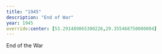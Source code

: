 ```yaml
---
title: "1945"
description: "End of War"
year: 1945
override:center: [53.291489065300226,29.355468750000004]
---
```

End of the War